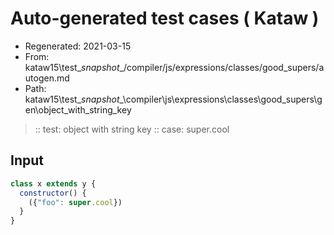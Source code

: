 # Auto-generated test cases ( Kataw )
- Regenerated: 2021-03-15
- From: kataw15\test\__snapshot__/compiler/js/expressions/classes/good_supers/autogen.md
- Path: kataw15\test\__snapshot__\compiler\js\expressions\classes\good_supers\gen\object_with_string_key
> :: test: object with string key
> :: case: super.cool
## Input

`````js
class x extends y {
  constructor() {
    ({"foo": super.cool})
  }
}
`````
